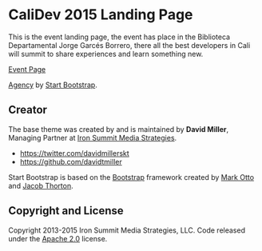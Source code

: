 # CaliDev 2015 Landing Page

This is the event landing page, the event has place in the Biblioteca Departamental Jorge Garcés Borrero, there all the best developers in Cali will summit to share experiences and learn something new.

[Event Page](http://www.calidev.co)


[Agency](http://startbootstrap.com/template-overviews/agency/) by [Start Bootstrap](http://startbootstrap.com/). 

## Creator

The base theme was created by and is maintained by **David Miller**, Managing Partner at [Iron Summit Media Strategies](http://www.ironsummitmedia.com/).

* https://twitter.com/davidmillerskt
* https://github.com/davidtmiller

Start Bootstrap is based on the [Bootstrap](http://getbootstrap.com/) framework created by [Mark Otto](https://twitter.com/mdo) and [Jacob Thorton](https://twitter.com/fat).

## Copyright and License

Copyright 2013-2015 Iron Summit Media Strategies, LLC. Code released under the [Apache 2.0](https://github.com/IronSummitMedia/startbootstrap-agency/blob/gh-pages/LICENSE) license.
